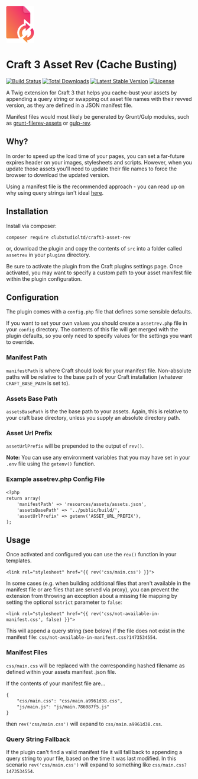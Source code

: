 ![image](./media/logo.png)

# Craft 3 Asset Rev (Cache Busting)
[![Build Status](https://travis-ci.org/clubstudioltd/craft3-asset-rev.svg?branch=master)](https://travis-ci.org/clubstudioltd/craft3-asset-rev)
[![Total Downloads](https://poser.pugx.org/clubstudioltd/craft3-asset-rev/downloads)](https://packagist.org/packages/clubstudioltd/craft3-asset-rev)
[![Latest Stable Version](https://poser.pugx.org/clubstudioltd/craft3-asset-rev/v/stable)](https://packagist.org/packages/clubstudioltd/craft3-asset-rev)
[![License](https://poser.pugx.org/clubstudioltd/craft3-asset-rev/license)](https://packagist.org/packages/clubstudioltd/craft3-asset-rev)

A Twig extension for Craft 3 that helps you cache-bust your assets by appending a query string or swapping out asset file names with their revved version, as they are defined in a JSON manifest file.

Manifest files would most likely be generated by Grunt/Gulp modules, such as [grunt-filerev-assets](https://github.com/richardbolt/grunt-filerev-assets) or [gulp-rev](https://github.com/sindresorhus/gulp-rev).

## Why?
In order to speed up the load time of your pages, you can set a far-future expires header on your images, stylesheets and scripts. However, when you update those assets you'll need to update their file names to force the browser to download the updated version.

Using a manifest file is the recommended approach - you can read up on why using query strings isn't ideal [here](http://www.stevesouders.com/blog/2008/08/23/revving-filenames-dont-use-querystring/).

## Installation

Install via composer:

```
composer require clubstudioltd/craft3-asset-rev
```

or, download the plugin and copy the contents of `src` into a folder called `assetrev` in your `plugins` directory.

Be sure to activate the plugin from the Craft plugins settings page. Once activated, you may want to specify a custom path to your asset manifest file within the plugin configuration.

## Configuration
The plugin comes with a `config.php` file that defines some sensible defaults.

If you want to set your own values you should create a `assetrev.php` file in your `config` directory. The contents of this file will get merged with the plugin defaults, so you only need to specify values for the settings you want to override.

### Manifest Path
`manifestPath` is where Craft should look for your manifest file. Non-absolute paths will be relative to the base path of your Craft installation (whatever `CRAFT_BASE_PATH` is set to).

### Assets Base Path
`assetsBasePath` is the the base path to your assets. Again, this is relative to your craft base directory, unless you supply an absolute directory path.

### Asset Url Prefix
`assetUrlPrefix` will be prepended to the output of `rev()`.

**Note:** You can use any environment variables that you may have set in your `.env` file using the `getenv()` function.

### Example assetrev.php Config File

```
<?php
return array(
    'manifestPath' => 'resources/assets/assets.json',
    'assetsBasePath' => '../public/build/',
    'assetUrlPrefix' => getenv('ASSET_URL_PREFIX'),
);
```

## Usage
Once activated and configured you can use the `rev()` function in your templates.

```
<link rel="stylesheet" href="{{ rev('css/main.css') }}">
```

In some cases (e.g. when building additional files that aren't available in the manifest file or are files that are served via proxy), you can prevent the extension from throwing an exception about a missing file mapping by setting the optional `$strict` parameter to `false`: 

```
<link rel="stylesheet" href="{{ rev('css/not-available-in-manifest.css', false) }}">
```

This will append a query string (see below) if the file does not exist in the manifest file: `css/not-available-in-manifest.css?1473534554`.

### Manifest Files

`css/main.css` will be replaced with the corresponding hashed filename as defined within your assets manifest .json file.

If the contents of your manifest file are...

```
{
    "css/main.css": "css/main.a9961d38.css",
    "js/main.js": "js/main.786087f5.js"
}
```

then `rev('css/main.css')` will expand to `css/main.a9961d38.css`.

### Query String Fallback

If the plugin can't find a valid manifest file it will fall back to appending a query string to your file, based on the time it was last modified. In this scenario `rev('css/main.css')` will expand to something like `css/main.css?1473534554`.
